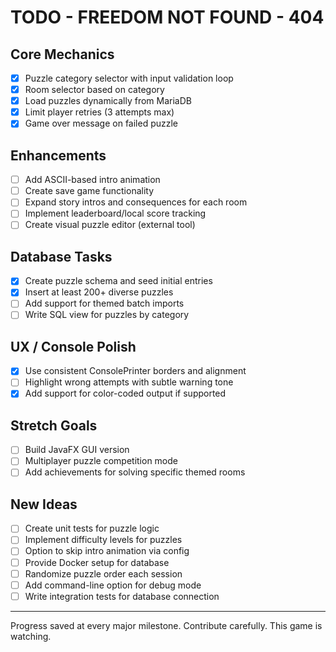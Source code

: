 # TODO - FREEDOM NOT FOUND - 404

## Core Mechanics
- [x] Puzzle category selector with input validation loop
- [x] Room selector based on category
- [x] Load puzzles dynamically from MariaDB
- [x] Limit player retries (3 attempts max)
- [x] Game over message on failed puzzle

## Enhancements
- [ ] Add ASCII-based intro animation
- [ ] Create save game functionality
- [ ] Expand story intros and consequences for each room
- [ ] Implement leaderboard/local score tracking
- [ ] Create visual puzzle editor (external tool)

## Database Tasks
- [x] Create puzzle schema and seed initial entries
- [x] Insert at least 200+ diverse puzzles
- [ ] Add support for themed batch imports
- [ ] Write SQL view for puzzles by category

## UX / Console Polish
- [x] Use consistent ConsolePrinter borders and alignment
- [ ] Highlight wrong attempts with subtle warning tone
- [x] Add support for color-coded output if supported

## Stretch Goals
- [ ] Build JavaFX GUI version
- [ ] Multiplayer puzzle competition mode
- [ ] Add achievements for solving specific themed rooms

## New Ideas
- [ ] Create unit tests for puzzle logic
- [ ] Implement difficulty levels for puzzles
- [ ] Option to skip intro animation via config
- [ ] Provide Docker setup for database
- [ ] Randomize puzzle order each session
- [ ] Add command-line option for debug mode
- [ ] Write integration tests for database connection

---

Progress saved at every major milestone. Contribute carefully. This game is watching.
